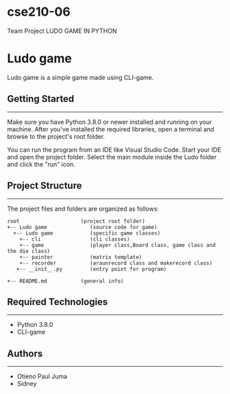# cse210-06
 Team Project
 LUDO GAME IN PYTHON

# Ludo game 
Ludo game is a simple game made using CLI-game.

## Getting Started
---
Make sure you have Python 3.8.0 or newer installed and running on your machine.
After you've installed the required libraries, open a terminal and browse to the project's root folder. 

You can run the program from an IDE like Visual Studio Code. Start your IDE and open the 
project folder. Select the main module inside the Ludo folder and click the "run" icon.

## Project Structure
---
The project files and folders are organized as follows:
```
root                    (project root folder)
+-- Ludo game              (source code for game)
  +-- Ludo game            (specific game classes)
    +-- cli                (cli classes)
    +-- game               (player class,Board class, game class and the die class)
    +-- painter            (matrix template)
    +-- recorder           (araunrecord class and makerecord class)
   +-- __init__.py         (entry point for program)

+-- README.md           (general info)
```

## Required Technologies
---
* Python 3.8.0
* CLI-game

## Authors
---
* Otieno Paul Juma
* Sidney
